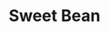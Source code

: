 ---
title: "Sweet Bean"
year: 2015
rating: 2.5
stars: "★★½"
rewatched: false
permalink: "sweet-bean"
watched_on: 2016-05-22
---